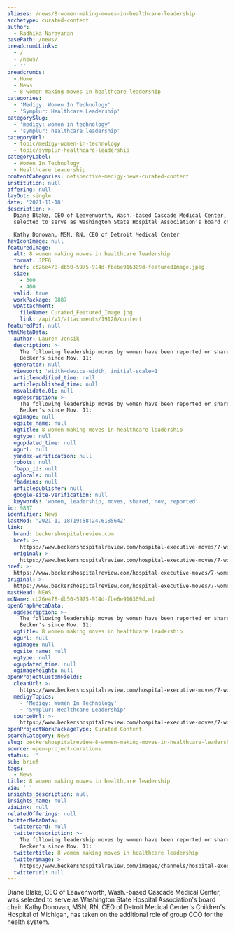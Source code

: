 ```yaml
---
aliases: /news/8-women-making-moves-in-healthcare-leadership
archetype: curated-content
author:
  - Radhika Narayanan
basePath: /news/
breadcrumbLinks:
  - /
  - /news/
  - ''
breadcrumbs:
  - Home
  - News
  - 8 women making moves in healthcare leadership
categories:
  - 'Medigy: Women In Technology'
  - 'Symplur: Healthcare Leadership'
categorySlug:
  - 'medigy: women in technology'
  - 'symplur: healthcare leadership'
categoryUrl:
  - topic/medigy-women-in-technology
  - topic/symplur-healthcare-leadership
categoryLabel:
  - Women In Technology
  - Healthcare Leadership
contentCategories: netspective-medigy-news-curated-content
institution: null
offering: null
layOut: single
date: '2021-11-18'
description: >-
  Diane Blake, CEO of Leavenworth, Wash.-based Cascade Medical Center, was
  selected to serve as Washington State Hospital Association's board chair.

  Kathy Donovan, MSN, RN, CEO of Detroit Medical Center
favIconImage: null
featuredImage:
  alt: 8 women making moves in healthcare leadership
  format: JPEG
  href: cb26e478-db50-5975-914d-fbe6e916309d-featuredImage.jpeg
  size:
    - 300
    - 400
  valid: true
  workPackage: 9887
  wpAttachment:
    fileName: Curated_Featured_Image.jpg
    link: /api/v3/attachments/19120/content
featuredPdf: null
htmlMetaData:
  author: Lauren Jensik
  description: >-
    The following leadership moves by women have been reported or shared with
    Becker's since Nov. 11:
  generator: null
  viewport: 'width=device-width, initial-scale=1'
  articlemodified_time: null
  articlepublished_time: null
  msvalidate.01: null
  ogdescription: >-
    The following leadership moves by women have been reported or shared with
    Becker's since Nov. 11:
  ogimage: null
  ogsite_name: null
  ogtitle: 8 women making moves in healthcare leadership
  ogtype: null
  ogupdated_time: null
  ogurl: null
  yandex-verification: null
  robots: null
  fbapp_id: null
  oglocale: null
  fbadmins: null
  articlepublisher: null
  google-site-verification: null
  keywords: 'women, leadership, moves, shared, nov, reported'
id: 9887
identifier: News
lastMod: '2021-11-18T19:58:24.618564Z'
link:
  brand: beckershospitalreview.com
  href: >-
    https://www.beckershospitalreview.com/hospital-executive-moves/7-women-making-moves-in-healthcare-leadership-11.html
  original: >-
    https://www.beckershospitalreview.com/hospital-executive-moves/7-women-making-moves-in-healthcare-leadership-11.html
href: >-
  https://www.beckershospitalreview.com/hospital-executive-moves/7-women-making-moves-in-healthcare-leadership-11.html
original: >-
  https://www.beckershospitalreview.com/hospital-executive-moves/7-women-making-moves-in-healthcare-leadership-11.html
mastHead: NEWS
mdName: cb26e478-db50-5975-914d-fbe6e916309d.md
openGraphMetaData:
  ogdescription: >-
    The following leadership moves by women have been reported or shared with
    Becker's since Nov. 11:
  ogtitle: 8 women making moves in healthcare leadership
  ogurl: null
  ogimage: null
  ogsite_name: null
  ogtype: null
  ogupdated_time: null
  ogimageheight: null
openProjectCustomFields:
  cleanUrl: >-
    https://www.beckershospitalreview.com/hospital-executive-moves/7-women-making-moves-in-healthcare-leadership-11.html
  medigyTopics:
    - 'Medigy: Women In Technology'
    - 'Symplur: Healthcare Leadership'
  sourceUrl: >-
    https://www.beckershospitalreview.com/hospital-executive-moves/7-women-making-moves-in-healthcare-leadership-11.html
openProjectWorkPackageType: Curated Content
searchCategory: News
slug: beckershospitalreview-8-women-making-moves-in-healthcare-leadership
source: open-project-curations
status: ''
sub: brief
tags:
  - News
title: 8 women making moves in healthcare leadership
via: ' '
insights_description: null
insights_name: null
viaLink: null
relatedOfferings: null
twitterMetaData:
  twittercard: null
  twitterdescription: >-
    The following leadership moves by women have been reported or shared with
    Becker's since Nov. 11:
  twittertitle: 8 women making moves in healthcare leadership
  twitterimage: >-
    https://www.beckershospitalreview.com/images/channels/hospital-executive-moves/3.jpg
  twitterurl: null
---
```

<p>Diane Blake, CEO of Leavenworth, Wash.-based Cascade Medical Center, was selected to serve as Washington State Hospital Association's board chair.
Kathy Donovan, MSN, RN, CEO of Detroit Medical Center's Children's Hospital of Michigan, has taken on the additional role of group COO for the health system.</p>